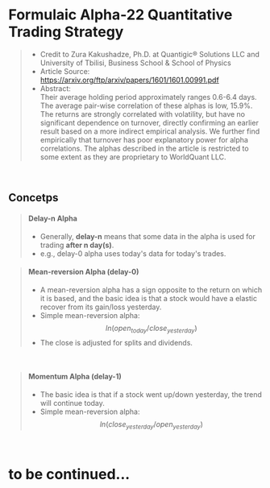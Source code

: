 # Formulaic Alpha-22 Quantitative Trading Strategy
> - Credit to Zura Kakushadze, Ph.D. at Quantigic® Solutions LLC and University of Tbilisi, Business School & School of Physics
> - Article Source: https://arxiv.org/ftp/arxiv/papers/1601/1601.00991.pdf
> - Abstract: <br>
> Their average holding period approximately ranges 0.6-6.4 days. The average pair-wise correlation of these alphas is low, 15.9%. The returns are strongly correlated with volatility, but have no significant dependence on turnover, directly confirming an earlier result based on a more indirect empirical analysis. We further find empirically that turnover has poor explanatory power for alpha correlations. 
> The alphas described in the article is restricted to some extent as they are proprietary to WorldQuant LLC.

<br>

## Concetps
> #### Delay-n Alpha
> - Generally, **delay-n** means that some data in the alpha is used for trading **after n day(s)**.
> - e.g., delay-0 alpha uses today's data for today's trades.

> #### Mean-reversion Alpha (delay-0)
> - A mean-reversion alpha has a sign opposite to the return on which it is based, and the basic idea is that a stock would have a elastic recover from its gain/loss yesterday.
> - Simple mean-reversion alpha: <br> $$ln(open_{today}/close_{yesterday})$$	
> - The close is adjusted for splits and dividends.

<br>

> #### Momentum Alpha (delay-1)
> - The basic idea is that if a stock went up/down yesterday, the trend will continue today.
> - Simple mean-reversion alpha: <br> $$ln(close_{yesterday}/open_{yesterday})$$

<br>

# to be continued...